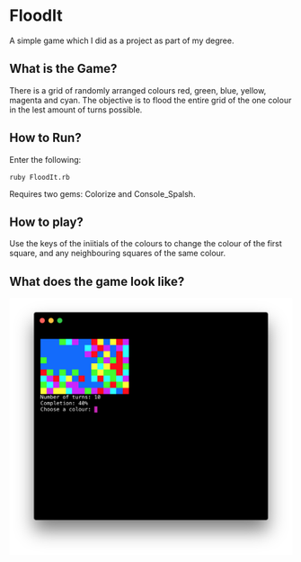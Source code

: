 # FloodIt

A simple game which I did as a project as part of my degree. 

## What is the Game?
There is a grid of randomly arranged colours red, green, blue, yellow, magenta and cyan. The objective is to flood the entire grid of the one colour in the lest amount of turns possible.

## How to Run?
Enter the following:
```
ruby FloodIt.rb
```
Requires two gems: Colorize and Console_Spalsh.

## How to play?
Use the keys of the iniitials of the colours to change the colour of the first square, and any neighbouring squares of the same colour.

## What does the game look like?
![Screen shot](/screenshot.png)